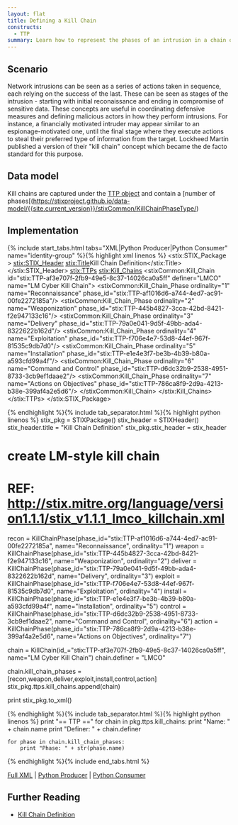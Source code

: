 ```yaml
---
layout: flat
title: Defining a Kill Chain
constructs:
  - TTP
summary: Learn how to represent the phases of an intrusion in a chain of actions.
---
```


## Scenario
Network intrusions can be seen as a series of actions taken in sequence, each relying on the success of the last. These can be seen as stages of the intrusion - starting with initial reconaissance and ending in compromise of sensitive data.
These concepts are useful in coordinating defensive measures and defining malicious actors in how they perform intrusions.
For instance, a financially motivated intruder may appear similar to an espionage-motivated one, until the final stage where they execute actions to steal their preferred type of information from the target. 
Lockheed Martin published a version of their "kill chain" concept which became the de facto standard for this purpose.

## Data model
Kill chains are captured under the [TTP object](https://stixproject.github.io/data-model/{{site.current_version}}/ttp/TTPType/) and contain a [number of phases[(https://stixproject.github.io/data-model/{{site.current_version}}/stixCommon/KillChainPhaseType/)

## Implementation

{% include start_tabs.html tabs="XML|Python Producer|Python Consumer" name="identity-group" %}{% highlight xml linenos %}
<stix:STIX_Package >
	<stix:STIX_Header>
        <stix:Title>Kill Chain Definition</stix:Title>
    </stix:STIX_Header>
    <stix:TTPs>
        <stix:Kill_Chains>
            <stixCommon:Kill_Chain id="stix:TTP-af3e707f-2fb9-49e5-8c37-14026ca0a5ff" definer="LMCO" name="LM Cyber Kill Chain">
                <stixCommon:Kill_Chain_Phase ordinality="1" name="Reconnaissance" phase_id="stix:TTP-af1016d6-a744-4ed7-ac91-00fe2272185a"/>
                <stixCommon:Kill_Chain_Phase ordinality="2" name="Weaponization" phase_id="stix:TTP-445b4827-3cca-42bd-8421-f2e947133c16"/>
                <stixCommon:Kill_Chain_Phase ordinality="3" name="Delivery" phase_id="stix:TTP-79a0e041-9d5f-49bb-ada4-8322622b162d"/>
                <stixCommon:Kill_Chain_Phase ordinality="4" name="Exploitation" phase_id="stix:TTP-f706e4e7-53d8-44ef-967f-81535c9db7d0"/>
                <stixCommon:Kill_Chain_Phase ordinality="5" name="Installation" phase_id="stix:TTP-e1e4e3f7-be3b-4b39-b80a-a593cfd99a4f"/>
                <stixCommon:Kill_Chain_Phase ordinality="6" name="Command and Control" phase_id="stix:TTP-d6dc32b9-2538-4951-8733-3cb9ef1daae2"/>
                <stixCommon:Kill_Chain_Phase ordinality="7" name="Actions on Objectives" phase_id="stix:TTP-786ca8f9-2d9a-4213-b38e-399af4a2e5d6"/>
            </stixCommon:Kill_Chain>
        </stix:Kill_Chains>
    </stix:TTPs>
</stix:STIX_Package>


{% endhighlight %}{% include tab_separator.html %}{% highlight python linenos %}
stix_pkg = STIXPackage()
stix_header = STIXHeader()
stix_header.title = "Kill Chain Definition"
stix_pkg.stix_header = stix_header


# create LM-style kill chain 
# REF: http://stix.mitre.org/language/version1.1.1/stix_v1.1.1_lmco_killchain.xml

recon = KillChainPhase(phase_id="stix:TTP-af1016d6-a744-4ed7-ac91-00fe2272185a", name="Reconnaissance", ordinality="1")
weapon = KillChainPhase(phase_id="stix:TTP-445b4827-3cca-42bd-8421-f2e947133c16", name="Weaponization", ordinality="2")
deliver = KillChainPhase(phase_id="stix:TTP-79a0e041-9d5f-49bb-ada4-8322622b162d", name="Delivery", ordinality="3")
exploit = KillChainPhase(phase_id="stix:TTP-f706e4e7-53d8-44ef-967f-81535c9db7d0", name="Exploitation", ordinality="4")
install = KillChainPhase(phase_id="stix:TTP-e1e4e3f7-be3b-4b39-b80a-a593cfd99a4f", name="Installation", ordinality="5")
control = KillChainPhase(phase_id="stix:TTP-d6dc32b9-2538-4951-8733-3cb9ef1daae2", name="Command and Control", ordinality="6")
action = KillChainPhase(phase_id="stix:TTP-786ca8f9-2d9a-4213-b38e-399af4a2e5d6", name="Actions on Objectives", ordinality="7")

chain = KillChain(id_="stix:TTP-af3e707f-2fb9-49e5-8c37-14026ca0a5ff", name="LM Cyber Kill Chain")
chain.definer = "LMCO"

chain.kill_chain_phases = [recon,weapon,deliver,exploit,install,control,action]
stix_pkg.ttps.kill_chains.append(chain)

print stix_pkg.to_xml() 

{% endhighlight %}{% include tab_separator.html %}{% highlight python linenos %}
print "== TTP =="
for chain in pkg.ttps.kill_chains:
    print "Name: " + chain.name
    print "Definer: " + chain.definer
    
    for phase in chain.kill_chain_phases: 
        print "Phase: " + str(phase.name)
    
{% endhighlight %}{% include end_tabs.html %}

[Full XML](kill-chain.xml) | [Python Producer](kill-chain_producer.py) | [Python Consumer](kill-chain_consumer.py)
## Further Reading

* [Kill Chain Definition](/data-model/{{site.current_version}}/stixCommon/KillChainType/)
